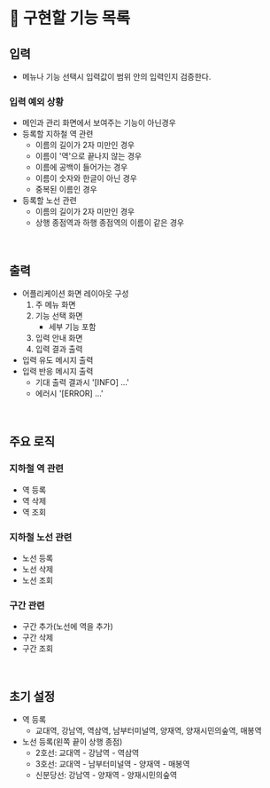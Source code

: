 # 🚀 구현할 기능 목록

## 입력
- 메뉴나 기능 선택시 입력값이 범위 안의 입력인지 검증한다.
### 입력 예외 상황
- 메인과 관리 화면에서 보여주는 기능이 아닌경우
- 등록할 지하철 역 관련
  - 이름의 길이가 2자 미만인 경우
  - 이름이 '역'으로 끝나지 않는 경우
  - 이름에 공백이 들어가는 경우
  - 이름이 숫자와 한글이 아닌 경우
  - 중복된 이름인 경우
- 등록할 노선 관련
  - 이름의 길이가 2자 미만인 경우
  - 상행 종점역과 하행 종점역의 이름이 같은 경우

<br>

## 출력
- 어플리케이션 화면 레이아웃 구성
    1. 주 메뉴 화면
    2. 기능 선택 화면
        - 세부 기능 포함
    3. 입력 안내 화면
    4. 입력 결과 출력
- 입력 유도 메시지 출력
- 입력 반응 메시지 출력
    - 기대 출력 결과시 '[INFO] ...'
    - 에러시 '[ERROR] ...'

<br>

## 주요 로직
### 지하철 역 관련
- 역 등록
- 역 삭제
- 역 조회

### 지하철 노선 관련
- 노선 등록
- 노선 삭제
- 노선 조회

### 구간 관련
- 구간 추가(노선에 역을 추가)
- 구간 삭제
- 구간 조회

<br>

## 초기 설정
- 역 등록
  - 교대역, 강남역, 역삼역, 남부터미널역, 양재역, 양재시민의숲역, 매봉역
- 노선 등록(왼쪽 끝이 상행 종점)
  - 2호선: 교대역 - 강남역 - 역삼역
  - 3호선: 교대역 - 남부터미널역 - 양재역 - 매봉역
  - 신분당선: 강남역 - 양재역 - 양재시민의숲역